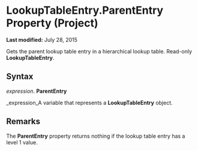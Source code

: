 
# LookupTableEntry.ParentEntry Property (Project)

 **Last modified:** July 28, 2015

Gets the parent lookup table entry in a hierarchical lookup table. Read-only  **LookupTableEntry**.

## Syntax

 _expression_. **ParentEntry**

 _expression_A variable that represents a  **LookupTableEntry** object.


## Remarks

The  **ParentEntry** property returns nothing if the lookup table entry has a level 1 value.


